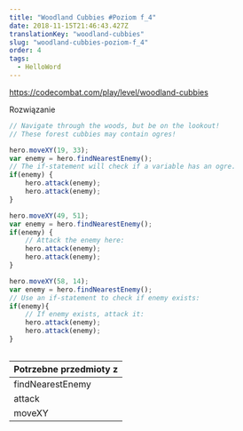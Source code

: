 ```yaml
---
title: "Woodland Cubbies #Poziom f_4"
date: 2018-11-15T21:46:43.427Z
translationKey: "woodland-cubbies"
slug: "woodland-cubbies-poziom-f_4"
order: 4
tags:
  - HelloWord
---
```


> 

https://codecombat.com/play/level/woodland-cubbies

Rozwiązanie

```javascript
// Navigate through the woods, but be on the lookout!
// These forest cubbies may contain ogres!

hero.moveXY(19, 33);
var enemy = hero.findNearestEnemy();
// The if-statement will check if a variable has an ogre.
if(enemy) {
    hero.attack(enemy);
    hero.attack(enemy);
}

hero.moveXY(49, 51);
var enemy = hero.findNearestEnemy();
if(enemy) {
    // Attack the enemy here:
    hero.attack(enemy);
    hero.attack(enemy);
}

hero.moveXY(58, 14);
var enemy = hero.findNearestEnemy();
// Use an if-statement to check if enemy exists:
if(enemy){
    // If enemy exists, attack it:
    hero.attack(enemy);
    hero.attack(enemy);
}
    
```

Potrzebne przedmioty z |
--- |
findNearestEnemy |
attack |
moveXY |


